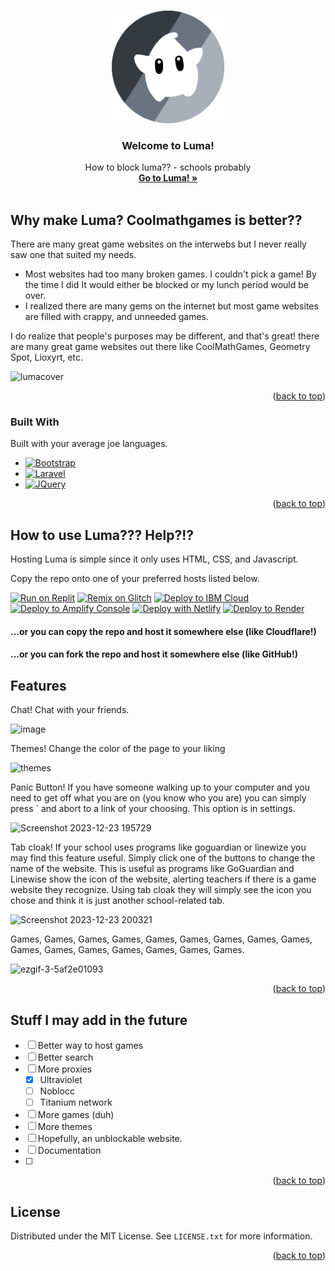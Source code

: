 <!-- Improved compatibility of back to top link: See: https://github.com/othneildrew/Best-README-Template/pull/73 -->
<a name="readme-top"></a>
<!--
*** Thanks for checking out the Best-README-Template. If you have a suggestion
*** that would make this better, please fork the repo and create a pull request
*** or simply open an issue with the tag "enhancement".
*** Don't forget to give the project a star!
*** Thanks again! Now go create something AMAZING! :D
-->



<!-- PROJECT SHIELDS -->
<!--
*** I'm using markdown "reference style" links for readability.
*** Reference links are enclosed in brackets [ ] instead of parentheses ( ).
*** See the bottom of this document for the declaration of the reference variables
*** for contributors-url, forks-url, etc. This is an optional, concise syntax you may use.
*** https://www.markdownguide.org/basic-syntax/#reference-style-links
-->


<!-- PROJECT LOGO -->
<br />
<div align="center">
  <a>
    <img src="img/GrayLumaLogo.png" alt="Logo" width="180" height="180">
  </a>

  <h3 align="center">Welcome to Luma!</h3>

  <p align="center">
How to block luma?? - schools probably
    <br />
    <a href="https://lumamain.com"><strong>Go to Luma! »</strong></a>
    <br />
    <br />
    

  </p>
</div>



<!-- ABOUT THE PROJECT -->
## Why make Luma? Coolmathgames is better??

There are many great game websites on the interwebs but I never really saw one that suited my needs.

* Most websites had too many broken games. I couldn't pick a game! By the time I did It would either be blocked or my lunch period would be over.
* I realized there are many gems on the internet but most game websites are filled with crappy, and unneeded games.

I do realize that people's purposes may be different, and that's great! there are many great game websites out there like CoolMathGames, Geometry Spot, Lioxyrt, etc.

   ![lumacover](https://github.com/Corruptify/luma/assets/88192394/a6f0059c-10ff-43c9-9456-4405e5108337)

<p align="right">(<a href="#readme-top">back to top</a>)</p>



### Built With

Built with your average joe languages.

* [![Bootstrap][Bootstrap.com]][Bootstrap-url]
* [![Laravel][Laravel.com]][Laravel-url]
* [![JQuery][JQuery.com]][JQuery-url]

<p align="right">(<a href="#readme-top">back to top</a>)</p>



<!-- GETTING STARTED -->
## How to use Luma??? Help?!?

Hosting Luma is simple since it only uses HTML, CSS, and Javascript.

Copy the repo onto one of your preferred hosts listed below.

[![Run on Replit](https://binbashbanana.github.io/deploy-buttons/buttons/remade/replit.svg)](https://github.com/Corruptify/luma)
[![Remix on Glitch](https://binbashbanana.github.io/deploy-buttons/buttons/remade/glitch.svg)](https://glitch.com/edit/#!/import/github/Corruptify/luma)
[![Deploy to IBM Cloud](https://binbashbanana.github.io/deploy-buttons/buttons/remade/ibmcloud.svg)](https://cloud.ibm.com/devops/setup/deploy?repository=https://github.com/Corruptify/luma)
[![Deploy to Amplify Console](https://binbashbanana.github.io/deploy-buttons/buttons/remade/amplifyconsole.svg)](https://console.aws.amazon.com/amplify/home#/deploy?repo=https://github.com/Corruptify/luma)
[![Deploy with Netlify](https://binbashbanana.github.io/deploy-buttons/buttons/remade/netlify.svg)](https://app.netlify.com/start/deploy?repository=https://github.com/Corruptify/luma)
[![Deploy to Render](https://binbashbanana.github.io/deploy-buttons/buttons/remade/render.svg)](https://render.com/deploy?repo=https://github.com/Corruptify/luma)

#### ...or you can copy the repo and host it somewhere else (like Cloudflare!)

#### ...or you can fork the repo and host it somewhere else (like GitHub!)



<!-- USAGE EXAMPLES -->
## Features

Chat! Chat with your friends.

![image](https://github.com/Corruptify/luma/assets/88192394/eb5f5fbf-9a61-4c3a-9c6a-320bcaf4af14)


Themes! Change the color of the page to your liking

![themes](https://github.com/Corruptify/luma/assets/88192394/63d46050-6a17-4089-befc-e033e27c8541)

Panic Button! If you have someone walking up to your computer and you need to get off what you are on (you know who you are) you can simply press ` and abort to a link of your choosing. This option is in settings.

![Screenshot 2023-12-23 195729](https://github.com/Corruptify/luma/assets/88192394/c7b98776-5c25-47bc-8e38-82580e6db447)

Tab cloak! If your school uses programs like goguardian or linewize you may find this feature useful. Simply click one of the buttons to change the name of the website. This is useful as programs like GoGuardian and Linewise show the icon of the website, alerting teachers if there is a game website they recognize. Using tab cloak they will simply see the icon you chose and think it is just another school-related tab.

![Screenshot 2023-12-23 200321](https://github.com/Corruptify/luma/assets/88192394/7d3f3ef8-a2c0-4ae2-825c-b0b826b0fa14)


Games, Games, Games, Games, Games, Games, Games, Games, Games, Games, Games, Games, Games, Games, Games, Games.

![ezgif-3-5af2e01093](https://github.com/Corruptify/luma/assets/88192394/e2bdc540-1797-47b4-b192-bee3fbe8b8c7)



<p align="right">(<a href="#readme-top">back to top</a>)</p>



<!-- ROADMAP -->
## Stuff I may add in the future

- [ ] Better way to host games
- [ ] Better search
- [ ] More proxies
    - [x] Ultraviolet
    - [ ] Noblocc
    - [ ] Titanium network
- [ ] More games (duh)
- [ ] More themes
- [ ] Hopefully, an unblockable website.
- [ ] Documentation
- [ ] 

<p align="right">(<a href="#readme-top">back to top</a>)</p>


<!-- LICENSE -->
## License

Distributed under the MIT License. See `LICENSE.txt` for more information.

<p align="right">(<a href="#readme-top">back to top</a>)</p>




<!-- MARKDOWN LINKS & IMAGES -->
<!-- https://www.markdownguide.org/basic-syntax/#reference-style-links -->
[contributors-shield]: https://img.shields.io/github/contributors/othneildrew/Best-README-Template.svg?style=for-the-badge
[contributors-url]: https://github.com/othneildrew/Best-README-Template/graphs/contributors
[forks-shield]: https://img.shields.io/github/forks/othneildrew/Best-README-Template.svg?style=for-the-badge
[forks-url]: https://github.com/othneildrew/Best-README-Template/network/members
[stars-shield]: https://img.shields.io/github/stars/othneildrew/Best-README-Template.svg?style=for-the-badge
[stars-url]: https://github.com/othneildrew/Best-README-Template/stargazers
[issues-shield]: https://img.shields.io/github/issues/othneildrew/Best-README-Template.svg?style=for-the-badge
[issues-url]: https://github.com/othneildrew/Best-README-Template/issues
[license-shield]: https://img.shields.io/github/license/othneildrew/Best-README-Template.svg?style=for-the-badge
[license-url]: https://github.com/othneildrew/Best-README-Template/blob/master/LICENSE.txt
[linkedin-shield]: https://img.shields.io/badge/-LinkedIn-black.svg?style=for-the-badge&logo=linkedin&colorB=555
[linkedin-url]: https://linkedin.com/in/othneildrew
[product-screenshot]: images/screenshot.png
[Laravel.com]: https://img.shields.io/badge/CSS-2965f1?style=for-the-badge&logo=css3&logoColor=white
[Laravel-url]: https://en.wikipedia.org/wiki/CSS
[Bootstrap.com]: https://img.shields.io/badge/HTML5-f06529?style=for-the-badge&logo=html5&logoColor=white
[Bootstrap-url]: https://developer.mozilla.org/en-US/docs/Web/HTML
[JQuery.com]: https://img.shields.io/badge/javascript-f7df1e?style=for-the-badge&logo=javascript&logoColor=white
[JQuery-url]: https://www.javascript.com/
